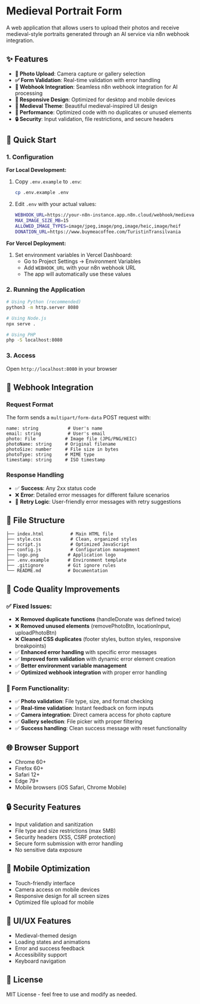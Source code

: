 # Medieval Portrait Form

A web application that allows users to upload their photos and receive medieval-style portraits generated through an AI service via n8n webhook integration.

## ✨ Features

- **📸 Photo Upload**: Camera capture or gallery selection
- **✅ Form Validation**: Real-time validation with error handling
- **🔗 Webhook Integration**: Seamless n8n webhook integration for AI processing
- **📱 Responsive Design**: Optimized for desktop and mobile devices
- **🏰 Medieval Theme**: Beautiful medieval-inspired UI design
- **🚀 Performance**: Optimized code with no duplicates or unused elements
- **🔒 Security**: Input validation, file restrictions, and secure headers

## 🚀 Quick Start

### 1. Configuration

**For Local Development:**
1. Copy `.env.example` to `.env`:
   ```bash
   cp .env.example .env
   ```

2. Edit `.env` with your actual values:
   ```bash
   WEBHOOK_URL=https://your-n8n-instance.app.n8n.cloud/webhook/medieval-souvenir
   MAX_IMAGE_SIZE_MB=15
   ALLOWED_IMAGE_TYPES=image/jpeg,image/png,image/heic,image/heif
   DONATION_URL=https://www.buymeacoffee.com/TuristinTransilvania
   ```

**For Vercel Deployment:**
1. Set environment variables in Vercel Dashboard:
   - Go to Project Settings → Environment Variables
   - Add `WEBHOOK_URL` with your n8n webhook URL
   - The app will automatically use these values

### 2. Running the Application

```bash
# Using Python (recommended)
python3 -m http.server 8080

# Using Node.js
npx serve .

# Using PHP
php -S localhost:8080
```

### 3. Access
Open `http://localhost:8080` in your browser

## 🔗 Webhook Integration

### Request Format
The form sends a `multipart/form-data` POST request with:

```
name: string           # User's name
email: string          # User's email
photo: File           # Image file (JPG/PNG/HEIC)
photoName: string     # Original filename
photoSize: number     # File size in bytes
photoType: string     # MIME type
timestamp: string     # ISO timestamp
```

### Response Handling
- ✅ **Success**: Any 2xx status code
- ❌ **Error**: Detailed error messages for different failure scenarios
- 🔄 **Retry Logic**: User-friendly error messages with retry suggestions

## 📁 File Structure

```
├── index.html          # Main HTML file
├── style.css           # Clean, organized styles
├── script.js           # Optimized JavaScript
├── config.js           # Configuration management
├── logo.png           # Application logo
├── .env.example       # Environment template
├── .gitignore         # Git ignore rules
└── README.md          # Documentation
```

## 🔧 Code Quality Improvements

### ✅ Fixed Issues:
- ❌ **Removed duplicate functions** (handleDonate was defined twice)
- ❌ **Removed unused elements** (removePhotoBtn, locationInput, uploadPhotoBtn)
- ❌ **Cleaned CSS duplicates** (footer styles, button styles, responsive breakpoints)
- ✅ **Enhanced error handling** with specific error messages
- ✅ **Improved form validation** with dynamic error element creation
- ✅ **Better environment variable management**
- ✅ **Optimized webhook integration** with proper error handling

### 🎯 Form Functionality:
- ✅ **Photo validation**: File type, size, and format checking
- ✅ **Real-time validation**: Instant feedback on form inputs
- ✅ **Camera integration**: Direct camera access for photo capture
- ✅ **Gallery selection**: File picker with proper filtering
- ✅ **Success handling**: Clean success message with reset functionality

## 🌐 Browser Support

- Chrome 60+
- Firefox 60+
- Safari 12+
- Edge 79+
- Mobile browsers (iOS Safari, Chrome Mobile)

## 🔒 Security Features

- Input validation and sanitization
- File type and size restrictions (max 5MB)
- Security headers (XSS, CSRF protection)
- Secure form submission with error handling
- No sensitive data exposure

## 📱 Mobile Optimization

- Touch-friendly interface
- Camera access on mobile devices
- Responsive design for all screen sizes
- Optimized file upload for mobile

## 🎨 UI/UX Features

- Medieval-themed design
- Loading states and animations
- Error and success feedback
- Accessibility support
- Keyboard navigation

## 📄 License

MIT License - feel free to use and modify as needed.
